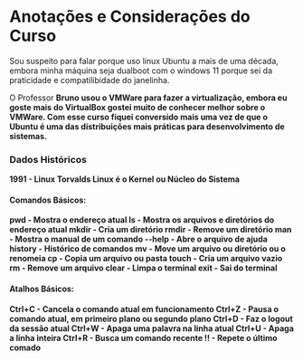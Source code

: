 # Anotações e Considerações do Curso

Sou suspeito para falar porque uso linux Ubuntu a mais de uma década, embora minha máquina seja dualboot com o windows 11 porque sei da praticidade e compatilibidade do janelinha.

O Professor <strong>Bruno<strong> usou o VMWare para fazer a virtualização, embora eu goste mais do VirtualBox gostei muito de conhecer melhor sobre o VMWare. Com esse curso fiquei conversido mais uma vez de que o Ubuntu é uma das distribuições mais práticas para desenvolvimento de sistemas.

### Dados Históricos
1991 - Linux Torvalds
Linux é o Kernel ou Núcleo do Sistema

#### Comandos Básicos:
pwd - Mostra o endereço atual
ls - Mostra os arquivos e diretórios do endereço atual
mkdir - Cria um diretório
rmdir - Remove um diretório
man - Mostra o manual de um comando
--help - Abre o arquivo de ajuda
history - Histórico de comandos
mv - Move um arquivo ou diretório ou o renomeia
cp - Copia um arquivo ou pasta
touch - Cria um arquivo vazio
rm - Remove um arquivo
clear - Limpa o terminal
exit - Sai do terminal

#### Atalhos Básicos:
Ctrl+C - Cancela o comando atual em funcionamento
Ctrl+Z - Pausa o comando atual, em primeiro plano ou segundo plano
Ctrl+D - Faz o logout da sessão atual
Ctrl+W - Apaga uma palavra na linha atual
Ctrl+U - Apaga a linha inteira
Ctrl+R - Busca um comando recente
!! - Repete o último comado

